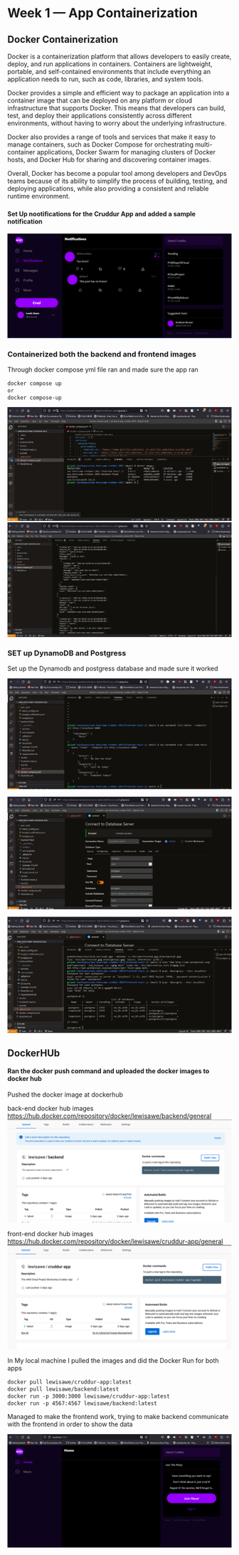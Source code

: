 # Week 1 — App Containerization

## Docker Containerization

Docker is a containerization platform that allows developers to easily create, deploy, and run applications in containers. Containers are lightweight, portable, and self-contained environments that include everything an application needs to run, such as code, libraries, and system tools.

Docker provides a simple and efficient way to package an application into a container image that can be deployed on any platform or cloud infrastructure that supports Docker. This means that developers can build, test, and deploy their applications consistently across different environments, without having to worry about the underlying infrastructure.

Docker also provides a range of tools and services that make it easy to manage containers, such as Docker Compose for orchestrating multi-container applications, Docker Swarm for managing clusters of Docker hosts, and Docker Hub for sharing and discovering container images.

Overall, Docker has become a popular tool among developers and DevOps teams because of its ability to simplify the process of building, testing, and deploying applications, while also providing a consistent and reliable runtime environment.

###

#### Set Up nootifications for the Cruddur App and added a sample notification
![Notifications](assets/Notifications.png)

### Containerized both the backend and frontend images 
Through docker compose yml file ran and made sure the app ran

```
docker compose up
or
docker compose-up
```
![Photos](assets/dockerImages.png)
![Photos](assets/dockerContainerID.png)

### SET up DynamoDB and Postgress

Set up the Dynamodb and postgress database and made sure it worked

![Photos](assets/dynamoDB.png)

![Photos](assets/postgress.png)

![Photos](assets/postgresWorking.png)

## DockerHUb

#### Ran the docker push command and uploaded the docker images to docker hub

Pushed the docker image at dockerhub

back-end docker hub images 
https://hub.docker.com/repository/docker/lewisawe/backend/general
![Photos](assets/backend.png)

front-end docker hub images 
https://hub.docker.com/repository/docker/lewisawe/cruddur-app/general
![Photos](assets/dockerHubfrontend.png)

In My local machine I pulled the images and did the Docker Run for both apps

```
docker pull lewisawe/cruddur-app:latest
docker pull lewisawe/backend:latest
docker run -p 3000:3000 lewisawe/cruddur-app:latest
docker run -p 4567:4567 lewisawe/backend:latest
```
Managed to make the frontend work, trying to make backend communicate with the frontend in order to show the data

![Photos](assets/dockerrun.png)
